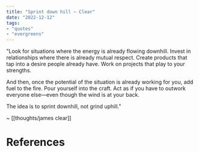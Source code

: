 ```yaml
---
title: "Sprint down hill — Clear"
date: "2022-12-12"
tags:
- "quotes"
- "evergreens"
---
```


"Look for situations where the energy is already flowing downhill. Invest in relationships where there is already mutual respect. Create products that tap into a desire people already have. Work on projects that play to your strengths.

And then, once the potential of the situation is already working for you, add fuel to the fire. Pour yourself into the craft. Act as if you have to outwork everyone else—even though the wind is at your back.

The idea is to sprint downhill, not grind uphill."

~ [[thoughts/james clear]]

# References